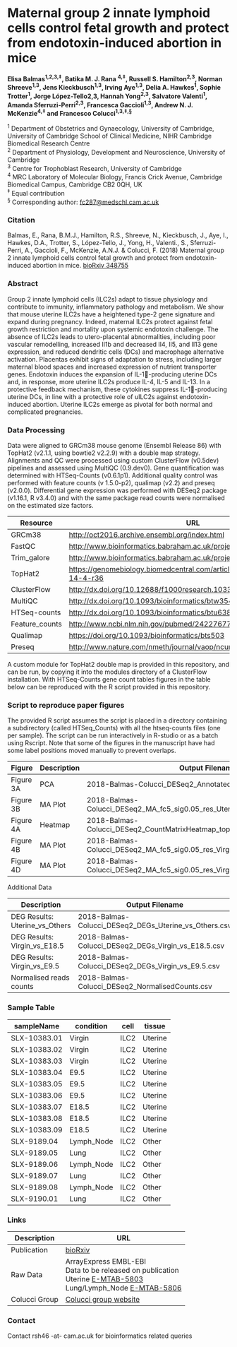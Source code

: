 # Maternal group 2 innate lymphoid cells control fetal growth and protect from endotoxin-induced abortion in mice #

**Elisa Balmas<sup>1,2,3,‡</sup>, Batika M. J. Rana <sup>4,‡</sup>, Russell S. Hamilton<sup>2,3</sup>, Norman Shreeve<sup>1,3</sup>, Jens Kieckbusch<sup>1,3</sup>, Irving Aye<sup>1,3</sup>, Delia A. Hawkes<sup>1</sup>, Sophie Trotter<sup>1</sup>, Jorge López-Tello2,3, Hannah Yong<sup>2,3</sup>, Salvatore Valenti<sup>1</sup>, Amanda Sferruzi-Perri<sup>2,3</sup>, Francesca Gaccioli<sup>1,3</sup>, Andrew N. J. McKenzie<sup>4,‡</sup> and Francesco Colucci<sup>1,3,‡,§</sup>**

<sup>1</sup> Department of Obstetrics and Gynaecology, University of Cambridge, University of Cambridge School of Clinical Medicine, NIHR Cambridge Biomedical Research Centre <br>
<sup>2</sup> Department of Physiology, Development and Neuroscience, University of Cambridge<br>
<sup>3</sup> Centre for Trophoblast Research, University of Cambridge<br>
<sup>4</sup> MRC Laboratory of Molecular Biology, Francis Crick Avenue, Cambridge Biomedical Campus, Cambridge CB2 0QH, UK<br>
<sup>‡</sup> Equal contribution<br>
<sup>§</sup> Corresponding author: fc287@medschl.cam.ac.uk <br>

### Citation ###

Balmas, E., Rana, B.M.J., Hamilton, R.S., Shreeve, N., Kieckbusch, J., Aye, I., Hawkes, D.A., Trotter, S., López-Tello, J., Yong, H., Valenti., S., Sferruzi-Perri, A., Gaccioli, F., McKenzie, A.N.J. & Colucci, F. (2018) Maternal group 2 innate lymphoid cells control fetal growth and protect from endotoxin-induced abortion in mice. [bioRxiv 348755](https://doi.org/10.1101/348755)

### Abstract ###
Group 2 innate lymphoid cells (ILC2s) adapt to tissue physiology and contribute to immunity, inflammatory pathology and metabolism. We show that mouse uterine ILC2s have a heightened type-2 gene signature and expand during pregnancy. Indeed, maternal ILC2s protect against fetal growth restriction and mortality upon systemic endotoxin challenge. The absence of ILC2s leads to utero-placental abnormalities, including poor vascular remodelling, increased Il1b and decreased Il4, Il5, and Il13 gene expression, and reduced dendritic cells (DCs) and macrophage alternative activation. Placentas exhibit signs of adaptation to stress, including larger maternal blood spaces and increased expression of nutrient transporter genes. Endotoxin induces the expansion of IL-1-producing uterine DCs and, in response, more uterine ILC2s produce IL-4, IL-5 and IL-13.  In a protective feedback mechanism, these cytokines suppress IL-1-producing uterine DCs, in line with a protective role of uILC2s against endotoxin-induced abortion. Uterine ILC2s emerge as pivotal for both normal and complicated pregnancies.

### Data Processing ###
Data were aligned to GRCm38 mouse genome (Ensembl Release 86) with TopHat2 (v2.1.1, using bowtie2 v2.2.9) with a double map strategy. Alignments and QC were processed using custom ClusterFlow (v0.5dev) pipelines and assessed using MultiQC (0.9.dev0). Gene quantification was determined with HTSeq-Counts (v0.6.1p1). Additional quality control was performed with feature counts (v 1.5.0-p2), qualimap (v2.2) and preseq (v2.0.0). Differential gene expression was performed with DESeq2 package (v1.16.1, R v3.4.0) and with the same package read counts were normalised on the estimated size factors.

Resource       | URL
-------------- | --------------
GRCm38         | http://oct2016.archive.ensembl.org/index.html
FastQC         | http://www.bioinformatics.babraham.ac.uk/projects/fastqc/
Trim_galore    | http://www.bioinformatics.babraham.ac.uk/projects/trim_galore/
TopHat2        | https://genomebiology.biomedcentral.com/articles/10.1186/gb-2013-14-4-r36
ClusterFlow    | http://dx.doi.org/10.12688/f1000research.10335.2
MultiQC        | http://dx.doi.org/10.1093/bioinformatics/btw354
HTSeq-counts   | http://dx.doi.org/10.1093/bioinformatics/btu638
Feature_counts | http://www.ncbi.nlm.nih.gov/pubmed/24227677
Qualimap       | https://doi.org/10.1093/bioinformatics/bts503
Preseq         | http://www.nature.com/nmeth/journal/vaop/ncurrent/full/nmeth.2375.html

A custom module for TopHat2 double map is provided in this repository, and can be run, by copying it into the modules directory of a ClusterFlow installation. With HTSeq-Counts gene count tables figures in the table below can be reproduced with the R script provided in this repository.

### Script to reproduce paper figures ###

The provided R script assumes the script is placed in a directory containing a subdirectory (called HTSeq_Counts) with all the htseq-counts files (one per sample). The script can be run interactively in R-studio or as a batch using Rscript. Note that some of the figures in the manuscript have had some label positions moved manually to prevent overlaps.

Figure    | Description | Output Filename
--------- | ----------- | ------------------------
Figure 3A | PCA         | 2018-Balmas-Colucci_DESeq2_Annotated_PCA_Fig3A.pdf
Figure 3B | MA Plot     | 2018-Balmas-Colucci_DESeq2_MA_fc5_sig0.05_res_Uterine_Others_Fig3B.pdf
Figure 4A | Heatmap     | 2018-Balmas-Colucci_DESeq2_CountMatrixHeatmap_topDEGs_lf7.5sig0.05_Fig4A.pdf
Figure 4B | MA Plot     | 2018-Balmas-Colucci_DESeq2_MA_fc5_sig0.05_res_Virgin_E9.5_Fig4B.pdf
Figure 4D | MA Plot     | 2018-Balmas-Colucci_DESeq2_MA_fc5_sig0.05_res_Virgin_E18.5_Fig4D.pdf

Additional Data

Description                    | Output Filename
------------------------------ | ------------------------
DEG Results: Uterine_vs_Others | 2018-Balmas-Colucci_DESeq2_DEGs_Uterine_vs_Others.csv
DEG Results: Virgin_vs_E18.5   | 2018-Balmas-Colucci_DESeq2_DEGs_Virgin_vs_E18.5.csv
DEG Results: Virgin_vs_E9.5    | 2018-Balmas-Colucci_DESeq2_DEGs_Virgin_vs_E9.5.csv
Normalised reads counts        | 2018-Balmas-Colucci_DESeq2_NormalisedCounts.csv

### Sample Table ###


sampleName   | condition  | cell | tissue  
------------ | ---------- | ---- | -------  
SLX-10383.01 | Virgin     | ILC2 | Uterine  
SLX-10383.02 | Virgin     | ILC2 | Uterine  
SLX-10383.03 | Virgin     | ILC2 | Uterine  
SLX-10383.04 | E9.5       | ILC2 | Uterine  
SLX-10383.05 | E9.5       | ILC2 | Uterine  
SLX-10383.06 | E9.5       | ILC2 | Uterine  
SLX-10383.07 | E18.5      | ILC2 | Uterine  
SLX-10383.08 | E18.5      | ILC2 | Uterine  
SLX-10383.09 | E18.5      | ILC2 | Uterine  
SLX-9189.04  | Lymph_Node | ILC2 | Other    
SLX-9189.05  | Lung       | ILC2 | Other    
SLX-9189.06  | Lymph_Node | ILC2 | Other    
SLX-9189.07  | Lung       | ILC2 | Other    
SLX-9189.08  | Lymph_Node | ILC2 | Other    
SLX-9190.01  | Lung       | ILC2 | Other    


### Links ###

Description   | URL
------------- | ----------
Publication   | [bioRxiv]([bioRxiv](https://doi.org/10.1101/348755))
Raw Data      | ArrayExpress EMBL-EBI <br>Data to be released on publication<br>Uterine [E-MTAB-5803](https://www.ebi.ac.uk/arrayexpress/experiments/E-MTAB-5803) <br> Lung/Lymph_Node [E-MTAB-5806](https://www.ebi.ac.uk/arrayexpress/experiments/E-MTAB-5806)
Colucci Group | [Colucci group website](http://moffettcoluccilab.org/francesco-colucci/)

### Contact ###

Contact rsh46 -at- cam.ac.uk for bioinformatics related queries
